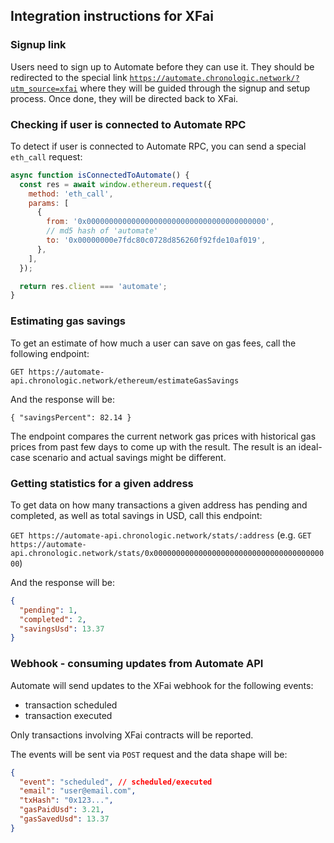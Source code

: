## Integration instructions for XFai

### Signup link

Users need to sign up to Automate before they can use it. They should be redirected to the special link [`https://automate.chronologic.network/?utm_source=xfai`](https://automate.chronologic.network/?utm_source=xfai) where they will be guided through the signup and setup process. Once done, they will be directed back to XFai.

### Checking if user is connected to Automate RPC

To detect if user is connected to Automate RPC, you can send a special `eth_call` request:

```js
async function isConnectedToAutomate() {
  const res = await window.ethereum.request({
    method: 'eth_call',
    params: [
      {
        from: '0x0000000000000000000000000000000000000000',
        // md5 hash of 'automate'
        to: '0x00000000e7fdc80c0728d856260f92fde10af019',
      },
    ],
  });

  return res.client === 'automate';
}
```

### Estimating gas savings

To get an estimate of how much a user can save on gas fees, call the following endpoint:

`GET https://automate-api.chronologic.network/ethereum/estimateGasSavings`

And the response will be:

`{ "savingsPercent": 82.14 }`

The endpoint compares the current network gas prices with historical gas prices from past few days to come up with the result. The result is an ideal-case scenario and actual savings might be different.

### Getting statistics for a given address

To get data on how many transactions a given address has pending and completed, as well as total savings in USD, call this endpoint:

`GET https://automate-api.chronologic.network/stats/:address` (e.g. `GET https://automate-api.chronologic.network/stats/0x0000000000000000000000000000000000000000`)

And the response will be:

```json
{
  "pending": 1,
  "completed": 2,
  "savingsUsd": 13.37
}
```

### Webhook - consuming updates from Automate API

Automate will send updates to the XFai webhook for the following events:

- transaction scheduled
- transaction executed

Only transactions involving XFai contracts will be reported.

The events will be sent via `POST` request and the data shape will be:

```json
{
  "event": "scheduled", // scheduled/executed
  "email": "user@email.com",
  "txHash": "0x123...",
  "gasPaidUsd": 3.21,
  "gasSavedUsd": 13.37
}
```
